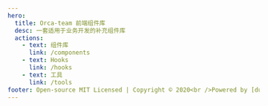```yaml
---
hero:
  title: Orca-team 前端组件库
  desc: 一套适用于业务开发的补充组件库
  actions:
    - text: 组件库
      link: /components
    - text: Hooks
      link: /hooks
    - text: 工具
      link: /tools
footer: Open-source MIT Licensed | Copyright © 2020<br />Powered by [dumi](https://d.umijs.org)
---
```

